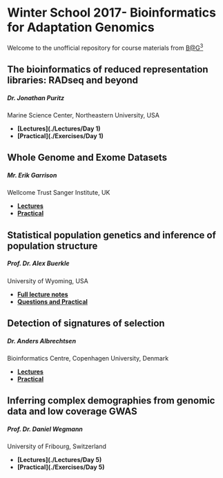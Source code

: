 # Winter School 2017- Bioinformatics for Adaptation Genomics

Welcome to the unofficial repository for course materials from [B@G<sup>3</sup>](http://www.adaptation.ethz.ch/education/winter-school-2017.html)

## The bioinformatics of reduced representation libraries: RADseq and beyond
##### Dr. Jonathan Puritz 
Marine Science Center, Northeastern University, USA

* **[Lectures](./Lectures/Day 1)**
* **[Practical](./Exercises/Day 1)**

## Whole Genome and Exome Datasets
##### Mr. Erik Garrison
Wellcome Trust Sanger Institute, UK

* **[Lectures]()**
* **[Practical](https://github.com/ekg/alignment-and-variant-calling-tutorial)**

## Statistical population genetics and inference of population structure 
##### Prof. Dr. Alex Buerkle 
University of Wyoming, USA

* **[Full lecture notes](/Lectures/Day3/notes.pdf)**
* **[Questions and Practical](/Exercises/Day3/)**

## Detection of signatures of selection
##### Dr. Anders Albrechtsen
Bioinformatics Centre, Copenhagen University, Denmark
	
* **[Lectures](http://popgen.dk/albrecht/BAG2017/web/#sec5)**
* **[Practical](http://popgen.dk/albrecht/BAG2017/web/#sec6)**

## Inferring complex demographies from genomic data and low coverage GWAS  
##### Prof. Dr. Daniel Wegmann 
University of Fribourg, Switzerland

* **[Lectures](./Lectures/Day 5)**
* **[Practical](./Exercises/Day 5)**









